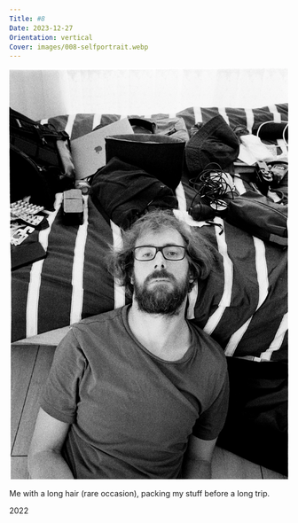 ```yaml
---
Title: #8
Date: 2023-12-27
Orientation: vertical
Cover: images/008-selfportrait.webp
---
```


![Selfportrait, 2022](images/008-selfportrait@2x.webp)

Me with a long hair (rare occasion), packing my stuff before a long trip.

2022
